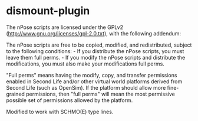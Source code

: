 # dismount-plugin

The nPose scripts are licensed under the GPLv2 (http://www.gnu.org/licenses/gpl-2.0.txt), with the following addendum:

The nPose scripts are free to be copied, modified, and redistributed, subject to the following conditions:
    - If you distribute the nPose scripts, you must leave them full perms.
    - If you modify the nPose scripts and distribute the modifications, you must also make your modifications full perms.

"Full perms" means having the modify, copy, and transfer permissions enabled in Second Life and/or other virtual world platforms derived from Second Life (such as OpenSim).  If the platform should allow more fine-grained permissions, then "full perms" will mean the most permissive possible set of permissions allowed by the platform.

Modified to work with SCHMO(E) type lines.
